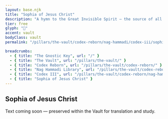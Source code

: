 ```yaml
---
layout: base.njk
title: "Sophia of Jesus Christ"
description: "A hymn to the Great Invisible Spirit — the source of all light."
tier: free
glyph: "📜"
accent: vault
bodyClass: vault
permalink: "/pillars/the-vault/codex-reborn/nag-hammadi/codex-iii/sophia-of-the-christ/index.html"

breadcrumbs:
  - { title: "The Gnostic Key", url: "/" }
  - { title: "The Vault", url: "/pillars/the-vault/" }
  - { title: "Codex Reborn", url: "/pillars/the-vault/codex-reborn/" }
  - { title: "Nag Hammadi Library", url: "/pillars/the-vault/codex-reborn/nag-hammadi/" }
  - { title: "Codex III", url: "/pillars/the-vault/codex-reborn/nag-hammadi/codex-iii/" }
  - { title: "Sophia of Jesus Christ" }
---
```


<main class="main-content">
  <section class="content-container">
    <h2>Sophia of Jesus Christ</h2>
    <p>Text coming soon — preserved within the Vault for translation and study.</p>
  </section>
</main>
